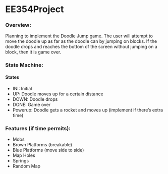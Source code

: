 # EE354Project


### Overview:
Planning to implement the Doodle Jump game. The user will attempt to move the doodle up as far as the doodle can by jumping on blocks. If the doodle drops and reaches the bottom of the screen without jumping on a block, then it is game over.

### State Machine: 
#### States
- INI: Initial
- UP: Doodle moves up for a certain distance
- DOWN: Doodle drops
- DONE: Game over
- Powerup: Doodle gets a rocket and moves up (implement if there’s extra time)

### Features (if time permits):
* Mobs
* Brown Platforms (breakable)
* Blue Platforms (move side to side)
* Map Holes
* Springs
* Random Map
